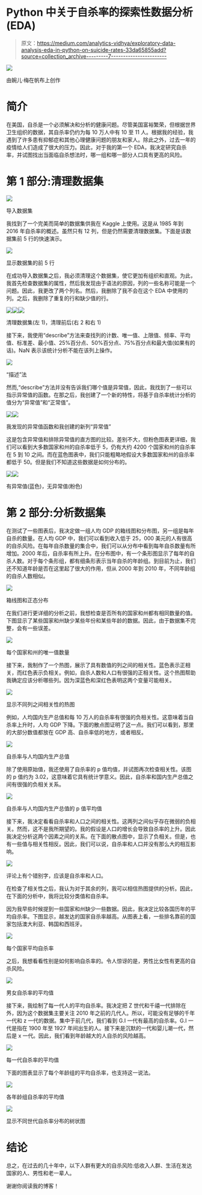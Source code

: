 # Python 中关于自杀率的探索性数据分析(EDA)

> 原文：<https://medium.com/analytics-vidhya/exploratory-data-analysis-eda-in-python-on-suicide-rates-33da65855add?source=collection_archive---------7----------------------->

![](img/0c637e9a224dcbba908eafa73db4d313.png)

由婉儿·梅在帆布上创作

# **简介**

在美国，自杀是一个必须解决和分析的健康问题。尽管美国富裕繁荣，但根据世界卫生组织的数据，其自杀率仍约为每 10 万人中有 10 至 11 人。根据我的经验，我遇到了许多患有抑郁症和其他心理健康问题的朋友和家人。除此之外，过去一年的疫情给人们造成了很大的压力。因此，对于我的第一个 EDA，我决定研究自杀率，并试图找出当面临自杀想法时，哪一组和哪一部分人口具有更高的风险。

# 第 1 部分:清理数据集

![](img/4675504100c3f23a2b4b2581b2dbcb20.png)

导入数据集

我找到了一个完美而简单的数据集供我在 Kaggle 上使用。这是从 1985 年到 2016 年自杀率的概述。虽然只有 12 列，但是仍然需要清理数据集。下面是该数据集前 5 行的快速演示。

![](img/376e87eb12605d8166ca84ce46e592ab.png)

显示数据集的前 5 行

在成功导入数据集之后，我必须清理这个数据集，使它更加有组织和直观。为此，我首先检查数据集的属性，然后我发现由于语法的原因，列的一些名称可能是一个问题。因此，我更改了两个列名。然后，我删除了我不会在这个 EDA 中使用的列。之后，我删除了重复的行和缺少值的行。

![](img/53d2b8988697e05c9c555548c5532692.png)![](img/abf6afae72ed397c820b59884fd1dd25.png)![](img/5f741e8620c9fdbfe21793e045a535d2.png)

清理数据集(左 1)，清理前后(右 2 和右 1)

接下来，我使用“describe”方法来查找列的计数、唯一值、上限值、频率、平均值、标准差、最小值、25%百分点、50%百分点、75%百分点和最大值(如果有的话)。NaN 表示该统计分析不能在该列上操作。

![](img/c7b09bf5e617ada720325e904e0f9b74.png)

“描述”法

然而,“describe”方法并没有告诉我们哪个值是异常值，因此，我找到了一些可以指示异常值的函数。在那之后，我创建了一个新的特性，将基于自杀率统计分析的值分为“异常值”和“正常值”。

![](img/46c8a99d12cfb7400d9bb43ab2317fa1.png)![](img/e367d2854057b2ec397d861e3d86f2bf.png)

我发现的异常值函数和我创建的新列“异常值”

这是包含异常值和排除异常值的直方图的比较。差别不大，但粉色图表更详细，我们可以看到大多数国家和州的自杀率低于 5，仍有大约 4200 个国家和州的自杀率在 5 到 10 之间。而在蓝色图表中，我们只能粗略地假设大多数国家和州的自杀率都低于 50。但是我们不知道这些数据是如何分布的。

![](img/3a135df9d2f974e29f5c82a7c06a83c9.png)![](img/adde612925d75924501d4f7783f577e6.png)

有异常值(蓝色)，无异常值(粉色)

# 第 2 部分:分析数据集

在测试了一些图表后，我决定做一组人均 GDP 的箱线图和分布图，另一组是每年自杀的数量。在人均 GDP 中，我们可以看到收入低于 25，000 美元的人有很高的自杀风险。在每年自杀数量的集合中，我们可以从分布中看到每年自杀数量有所增加。2000 年后，自杀率有所上升。在分布图中，有一个条形图显示了每年的自杀人数。对于每个条形组，都有细条形表示当年自杀的年龄组。到目前为止，我们还不知道年龄是否在这里起了很大的作用，但从 2000 年到 2010 年，不同年龄组的自杀人数相似。

![](img/8feb41e7a5ff332f7195d59ab542c200.png)

箱线图和正态分布

在我们进行更详细的分析之前，我想检查是否所有的国家和州都有相同数量的值。下图显示了某些国家和州缺少某些年份和某些年龄的数据。因此，由于数据集不完整，会有一些误差。

![](img/ad7f00650fea5a8b613380048621981c.png)

每个国家和州的唯一值数量

接下来，我制作了一个热图，展示了具有数值的列之间的相关性。蓝色表示正相关，而红色表示负相关。例如，自杀人数和人口有很强的正相关性。这个热图帮助我确定应该分析哪些列。因为深蓝色和深红色表明这两个变量可能相关。

![](img/3227a138e1bfd85083f6e039d88878dc.png)

显示不同列之间相关性的热图

例如，人均国内生产总值和每 10 万人的自杀率有很强的负相关性。这意味着当自杀率上升时，人均 GDP 下降。下面的散点图证明了这一点。我们可以看到，那里的大部分数值都放在 GDP 高、自杀率低的地方，或者相反。

![](img/5a768b3a8dda72a993ce25dd52e42a49.png)

自杀率与人均国内生产总值

除了使用原始值，我还使用了自杀率的 p 值均值，并试图再次检查相关性。该图的 p 值约为 3.02，这意味着它具有统计学意义。因此，自杀率和国内生产总值之间有很强的负相关关系。

![](img/d5a133415ee03d73fcf0adf535088f8a.png)

自杀率与人均国内生产总值的 p 值平均值

接下来，我决定看看自杀率和人口之间的相关性。这两列之间似乎存在微弱的负相关。然而，这不是我所期望的。我的假设是人口的增长会导致自杀率的上升。因此我决定分析这两个因素之间的关系。在下面的散点图中，显示了负相关。但是，也有一些值与相关性相反。因此，我们可以说，自杀率和人口并没有那么大的相互影响。

![](img/5970b05c5e1f8266f5ba7be421e7308d.png)

评论上有个错别字，应该是自杀率和人口。

在检查了相关性之后，我认为对于其余的列，我可以相信热图提供的分析。因此，在下面的分析中，我将比较分类值和自杀率。

因为我早些时候提到一些国家和州缺少一些数据。因此，我决定比较各国历年的平均自杀率。下图显示，越发达的国家自杀率越高。从图表上看，一些排名靠前的国家包括澳大利亚、韩国和西班牙。

![](img/0eccbc9ed327e42634d498cf9d24673f.png)

每个国家平均自杀率

之后，我想看看性别是如何影响自杀率的。令人惊讶的是，男性比女性有更高的自杀风险。

![](img/8fafec643907ff8b88dee402e297a646.png)

男女自杀率的平均值

接下来，我绘制了每一代人的平均自杀率。我决定把 Z 世代和千禧一代排除在外，因为这个数据集主要关注 2010 年之前的几代人。所以，可能没有足够的千年一代和 z 一代的数据。集中于前几代，我们看到 G.I 一代有最高的自杀率。G.I 一代是指在 1900 年至 1927 年间出生的人。接下来是沉默的一代和婴儿潮一代，然后是 x 一代。因此，我们看到年龄越大的人自杀的风险越高。

![](img/c0b4169db2116ce71750089d5ec9956d.png)

每一代自杀率的平均值

下面的图表显示了每个年龄组的平均自杀率，也支持这一说法。

![](img/29c6d4509d5312846f32b16d3af3b5e7.png)

各年龄组自杀率的平均值

![](img/fdbcabb337e01804198397cee5d830c7.png)

显示不同世代自杀率分布的树状图

# 结论

总之，在过去的几十年中，以下人群有更大的自杀风险:低收入人群、生活在发达国家的人、男性和老一辈人。

谢谢你阅读我的博客！